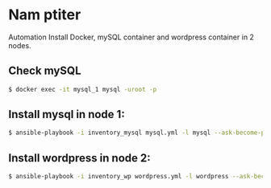 # Nam ptiter
Automation Install Docker, mySQL container and wordpress container in 2 nodes.
## Check mySQL
```bash
$ docker exec -it mysql_1 mysql -uroot -p
```

## Install mysql in node 1:
```bash
$ ansible-playbook -i inventory_mysql mysql.yml -l mysql --ask-become-pass
```

## Install wordpress in node 2:
```bash
$ ansible-playbook -i inventory_wp wordpress.yml -l wordpress --ask-become-pass
```
